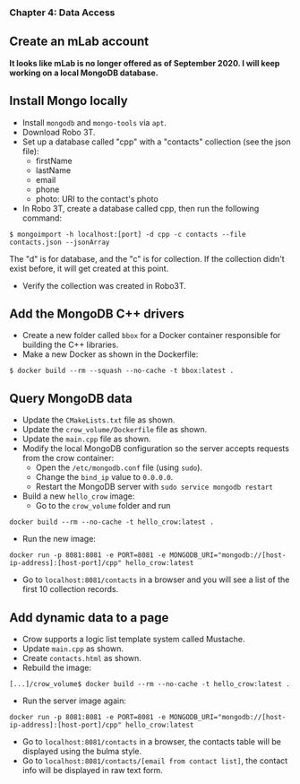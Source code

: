 ### Chapter 4: Data Access

## Create an mLab account

**It looks like mLab is no longer offered as of September 2020. I will keep working on a local MongoDB database.**

## Install Mongo locally

- Install `mongodb` and `mongo-tools` via `apt`.
- Download Robo 3T.
- Set up a database called "cpp" with a "contacts" collection (see the json file):
    - firstName
    - lastName
    - email
    - phone
    - photo: URI to the contact's photo
- In Robo 3T, create a database called cpp, then run the following command:

```
$ mongoimport -h localhost:[port] -d cpp -c contacts --file contacts.json --jsonArray
```
The "d" is for database, and the "c" is for collection. If the collection didn't exist before, it will get created at this point.
- Verify the collection was created in Robo3T.

## Add the MongoDB C++ drivers

- Create a new folder called `bbox` for a Docker container responsible for building the C++ libraries.
- Make a new Docker as shown in the Dockerfile:
```
$ docker build --rm --squash --no-cache -t bbox:latest .
```

## Query MongoDB data

- Update the `CMakeLists.txt` file as shown.
- Update the `crow_volume/Dockerfile` file as shown.
- Update the  `main.cpp` file as shown.
- Modify the local MongoDB configuration so the server accepts requests from the crow container:
    - Open the `/etc/mongodb.conf` file (using `sudo`).
    - Change the  `bind_ip` value to `0.0.0.0`.
    - Restart the MongoDB server  with `sudo service mongodb restart`
- Build a new `hello_crow` image:
    - Go to the `crow_volume` folder and run
```
docker build --rm --no-cache -t hello_crow:latest .
```
- Run the new image:
```
docker run -p 8081:8081 -e PORT=8081 -e MONGODB_URI="mongodb://[host-ip-address]:[host-port]/cpp" hello_crow:latest
```
- Go to `localhost:8081/contacts` in a browser and you will see a list of the first 10 collection records.


## Add dynamic data to a page

- Crow supports a logic list template system called Mustache.
- Update `main.cpp` as shown.
- Create `contacts.html` as shown.
- Rebuild the image:
```
[...]/crow_volume$ docker build --rm --no-cache -t hello_crow:latest .
```
- Run the server image again:
```
docker run -p 8081:8081 -e PORT=8081 -e MONGODB_URI="mongodb://[host-ip-address]:[host-port]/cpp" hello_crow:latest
```
- Go to `localhost:8081/contacts` in a browser, the contacts table will be displayed using the bulma style.
- Go to `localhost:8081/contacts/[email from contact list]`, the contact info will be displayed in raw text form.